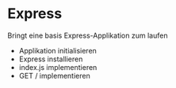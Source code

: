 # Express

Bringt eine basis Express-Applikation zum laufen

* Applikation initialisieren
* Express installieren
* index.js implementieren
* GET / implementieren